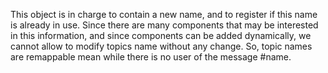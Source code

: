 This object is in charge to contain a new name, and to register if this name is already in use. Since there are many components that may be interested in this information, and since components can be added dynamically, we cannot allow to modify topics name without any change. So, topic names are remappable mean while there is no user of the message #name. 